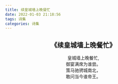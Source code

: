 ```yaml
---
title: 续皇城墙上晚餐忙
date: 2022-01-03 21:18:56
tags: 诗集
categories: 诗集
---
```

## <center>《续皇城墙上晚餐忙》</center>
<center>
皇城墙上晚餐忙, <br>
御宴满席为谁尝。<br>
策马驰骋城南北，<br>
敢问当今谁帝王。<br>
</center>

